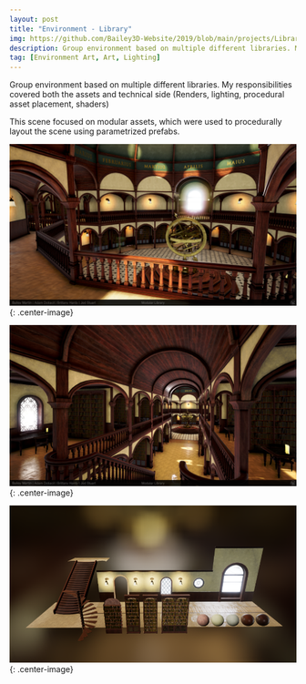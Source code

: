 ```yaml
---
layout: post
title: "Environment - Library"
img: https://github.com/Bailey3D-Website/2019/blob/main/projects/Library/Render_02.png?raw=true # Add image post (optional)
description: Group environment based on multiple different libraries. My responsibilities covered both the assets and technical side (Renders, lighting, procedural asset placement, shaders)
tag: [Environment Art, Art, Lighting]
---
```

Group environment based on multiple different libraries. My responsibilities covered both the assets and technical side (Renders, lighting, procedural asset placement, shaders)

This scene focused on modular assets, which were used to procedurally layout the scene using parametrized prefabs.

![Image](https://github.com/Bailey3D-Website/2019/blob/main/projects/Library/Render_Mainroom_High.png?raw=true){: .center-image}

![Image](https://github.com/Bailey3D-Website/2019/blob/main/projects/Library/Render_Walkway_High.png?raw=true){: .center-image}

![Image](https://github.com/Bailey3D-Website/2019/blob/main/projects/Library/library_asset_breakdown.png?raw=true){: .center-image}